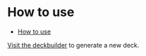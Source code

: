 # How to use

<!--toc:start-->

- [How to use](#how-to-use)
<!--toc:end-->

[Visit the deckbuilder](https://bjorvack.github.io/lorcana-deck-generator/) to generate a new deck.
